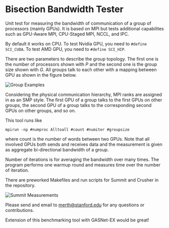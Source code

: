 # Bisection Bandwidth Tester
Unit test for measuring the bandwidth of communication of a group of processors (mainly GPUs). It is based on MPI but tests additional capabilites such as GPU-Aware MPI, CPU-Staged MPI, NCCL, and IPC.

By default it works on CPU. To test Nvidia GPU, you need to ```#define SCI_CUDA```. To test AMD GPU, you need to ```#define SCI_HIP```.

There are two parameters to describe the group topology. The first one is the number of processors shown with $P$ and the second one is the group size shown with $G$. All groups talk to each other with a mapping between GPU as shown in the figure below.

![Group Examples](https://github.com/merthidayetoglu/OLCF_BW_test/blob/main/images/group_examples_corrected.png)

Considering the physical communication hierarchy, MPI ranks are assigned in as an SMP style. The first GPU of a group talks to the first GPUs on other groups, the second GPU of a group talks to the corresponding second GPUs on other groups, and so on.

This tool runs like
```
mpirun -np #numproc Alltoall #count #numiter #groupsize
```
where count is the number of words between two GPUs. Note that all involved GPUs both sends and receives data and the measurement is given as aggregate bi-directional bandwidth of a group.

Number of iterations is for averaging the bandwidth over many times. The program performs one warmup round and measures time over the number of iteration.

There are preworked Makefiles and run scripts for Summit and Crusher in the repository.

![Summit Measurements](https://github.com/merthidayetoglu/OLCF_BW_test/blob/main/images/summit_measurement_corrected.png)

Please send and email to [merth@stanford.edu](merth@stanford.edu) for any questions or contributions.

Extension of this benchmarking tool with GASNet-EX would be great!
